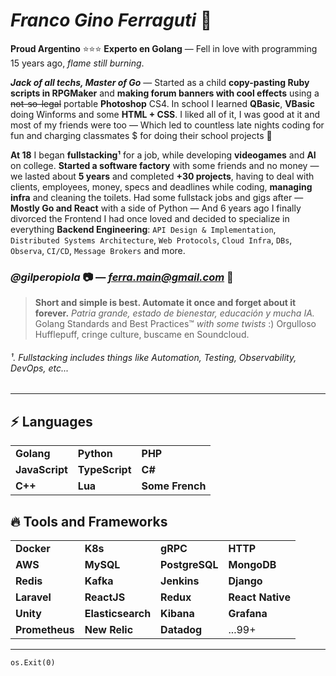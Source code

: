 # _Franco Gino Ferraguti_ 🔰

**Proud Argentino** ⭐️⭐️⭐️ **Experto en Golang** — Fell in love with programming 15 years ago, *flame still burning*. 

***Jack of all techs, Master of Go*** — Started as a child **copy-pasting Ruby scripts in RPGMaker** and **making forum banners with cool effects** using a ~~not-so-legal~~ portable **Photoshop** CS4. In school I learned **QBasic**, **VBasic** doing Winforms and some **HTML + CSS**. I liked all of it, I was good at it and most of my friends were too — Which led to countless late nights coding for fun and charging classmates $ for doing their school projects 🤫 

**At 18** I began **fullstacking¹** for a job, while developing **videogames** and **AI** on college. **Started a software factory** with some friends and no money — we lasted about **5 years** and completed **+30 projects**, having to deal with clients, employees, money, specs and deadlines while coding, **managing infra** and cleaning the toilets. Had some fullstack jobs and gigs after — **Mostly Go and React** with a side of Python — And 6 years ago I finally divorced the Frontend I had once loved and decided to specialize in everything **Backend Engineering**: `API Design & Implementation`, `Distributed Systems Architecture`, `Web Protocols`, `Cloud Infra`, `DBs`, `Observa`, `CI/CD`, `Message Brokers` and more. 

### *@gilperopiola* 📷 — *ferra.main@gmail.com* 📨


> **Short and simple is best. Automate it once and forget about it forever.** *Patria grande, estado de bienestar, educación y mucha IA.* Golang Standards and Best Practices™️ _with some twists_ :) Orgulloso Hufflepuff, cringe culture, buscame en Soundcloud.

###### ¹. Fullstacking includes things like Automation, Testing, Observability, DevOps, etc...

---
## ⚡ **Languages**

|                       |               |                     |
|-----------------------|---------------|---------------------|
| **Golang**            | **Python**    | **PHP**             |
| **JavaScript**        | **TypeScript**| **C#**              |
| **C++**               | **Lua**       | **Some French**     |

## 🔥 **Tools and Frameworks**
|                       |                    |                 |                   |
|-----------------------|--------------------|-----------------|-------------------|
| **Docker**            | **K8s**            | **gRPC**        | **HTTP**          |
| **AWS**               | **MySQL**          | **PostgreSQL**  | **MongoDB**       |
| **Redis**             | **Kafka**          | **Jenkins**     | **Django**        |
| **Laravel**           | **ReactJS**        | **Redux**       | **React Native**  |
| **Unity**             | **Elasticsearch**  | **Kibana**      | **Grafana**       |
| **Prometheus**        | **New Relic**      | **Datadog**     | ...99+            |

---

```
os.Exit(0)
```
